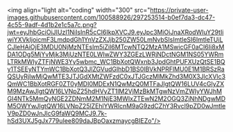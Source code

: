 <img align="light alt="coding" width="300" src="https://private-user-images.githubusercontent.com/100588926/297253514-b0ef7da3-dc47-4c55-9adf-4d1b2e1c5a7c.png?jwt=eyJhbGciOiJIUzI1NiIsInR5cCI6IkpXVCJ9.eyJpc3MiOiJnaXRodWIuY29tIiwiYXVkIjoicmF3LmdpdGh1YnVzZXJjb250ZW50LmNvbSIsImtleSI6ImtleTUiLCJleHAiOjE3MDU0NjMzNTEsIm5iZiI6MTcwNTQ2MzA1MSwicGF0aCI6Ii8xMDA1ODg5MjYvMjk3MjUzNTE0LWIwZWY3ZGEzLWRjNDctNGM1NS05YWRmLTRkMWIyZTFjNWE3Yy5wbmc_WC1BbXotQWxnb3JpdGhtPUFXUzQtSE1BQy1TSEEyNTYmWC1BbXotQ3JlZGVudGlhbD1BS0lBVkNPRFlMU0E1M1BRSzRaQSUyRjIwMjQwMTE3JTJGdXMtZWFzdC0xJTJGczMlMkZhd3M0X3JlcXVlc3QmWC1BbXotRGF0ZT0yMDI0MDExN1QwMzQ0MTFaJlgtQW16LUV4cGlyZXM9MzAwJlgtQW16LVNpZ25hdHVyZT1lM2VjMzBkMTgwNzVmZWIyYWJhMGI4NTk5MmQyNGE2ZDNmM2M1NjE3MWIxZTEwN2M2OGQ3ZjNhNDgwMDM5OWYwJlgtQW16LVNpZ25lZEhlYWRlcnM9aG9zdCZhY3Rvcl9pZD0wJmtleV9pZD0wJnJlcG9faWQ9MCJ9.7k-hSd3UXJ5gJx779uIee809daJBpOaxzmaycgBIEZo"/>
